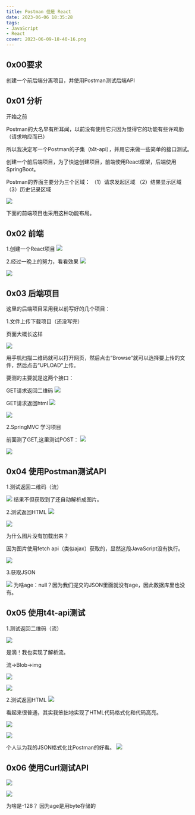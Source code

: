 ```yaml
---
title: Postman 但是 React
date: 2023-06-06 18:35:28
tags: 
- JavaScript
- React
cover: 2023-06-09-18-40-16.png
---
```


## 0x00要求

创建一个前后端分离项目，并使用Postman测试后端API

## 0x01 分析

开始之前

Postman的大名早有所耳闻，以前没有使用它只因为觉得它的功能有些许鸡肋（请求响应而已）

所以我决定写一个Postman的子集（t4t-api），并用它来做一些简单的接口测试。

创建一个前后端项目，为了快速创建项目，前端使用React框架，后端使用SpringBoot。

Postman的界面主要分为三个区域：
（1）请求发起区域
（2）结果显示区域
（3）历史记录区域

![](2023-06-09-18-41-35.png)

下面的前端项目也采用这种功能布局。

## 0x02 前端

1.创建一个React项目
![](2023-06-09-18-41-59.png)

2.经过一晚上的努力，看看效果
![](2023-06-09-18-42-30.png)

![](2023-06-09-18-42-36.png)

## 0x03 后端项目

这里的后端项目采用我以前写好的几个项目：

1.文件上传下载项目（还没写完）

页面大概长这样

![](2023-06-09-18-43-47.png)

用手机扫描二维码就可以打开网页，然后点击“Browse”就可以选择要上传的文件，然后点击“UPLOAD”上传。

要测的主要就是这两个接口：

GET请求返回二维码
![](2023-06-09-18-44-04.png)

GET请求返回html
![](2023-06-09-18-44-13.png)

![](2023-06-09-18-44-26.png)

2.SpringMVC 学习项目

前面测了GET,这里测试POST：
![](2023-06-09-18-44-45.png)

![](2023-06-09-18-44-50.png)

## 0x04 使用Postman测试API

1.测试返回二维码（流）

![](2023-06-09-18-45-09.png)
结果不但获取到了还自动解析成图片。

2.测试返回HTML
![](2023-06-09-18-45-27.png)

![](2023-06-09-18-45-34.png)

为什么图片没有加载出来？

因为图片使用fetch api（类似ajax）获取的，显然这段JavaScript没有执行。

![](2023-06-09-18-45-47.png)

3.获取JSON

![](2023-06-09-18-45-59.png)
为啥age：null？因为我们提交的JSON里面就没有age，因此数据库里也没有。

## 0x05 使用t4t-api测试

1.测试返回二维码（流）

![](2023-06-09-18-46-22.png)

是滴！我也实现了解析流。

流->Blob->img

![](2023-06-09-18-46-31.png)

![](2023-06-09-18-46-36.png)

2.测试返回HTML
![](2023-06-09-18-46-59.png)

看起来很普通，其实我笨拙地实现了HTML代码格式化和代码高亮。

![](2023-06-09-18-47-10.png)

![](2023-06-09-18-47-14.png)

个人认为我的JSON格式化比Postman的好看。
![](2023-06-09-18-47-29.png)

## 0x06 使用Curl测试API

![](2023-06-09-18-47-48.png)

![](2023-06-09-18-47-53.png)

为啥是-128？ 因为age是用byte存储的